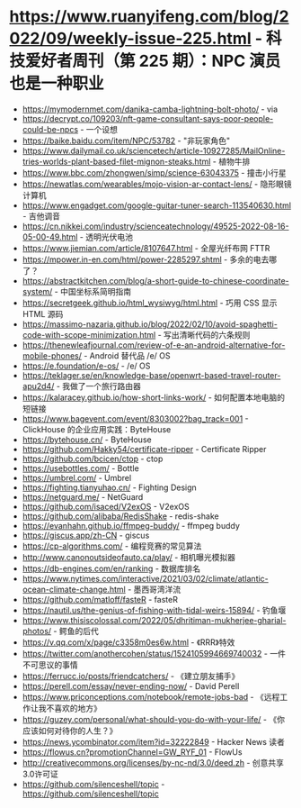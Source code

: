 # https://www.ruanyifeng.com/blog/2022/09/weekly-issue-225.html - 科技爱好者周刊（第 225 期）：NPC 演员也是一种职业

- https://mymodernmet.com/danika-camba-lightning-bolt-photo/ - via
- https://decrypt.co/109203/nft-game-consultant-says-poor-people-could-be-npcs - 一个设想
- https://baike.baidu.com/item/NPC/53782 - "非玩家角色"
- https://www.dailymail.co.uk/sciencetech/article-10927285/MailOnline-tries-worlds-plant-based-filet-mignon-steaks.html - 植物牛排
- https://www.bbc.com/zhongwen/simp/science-63043375 - 撞击小行星
- https://newatlas.com/wearables/mojo-vision-ar-contact-lens/ - 隐形眼镜计算机
- https://www.engadget.com/google-guitar-tuner-search-113540630.html - 吉他调音
- https://cn.nikkei.com/industry/scienceatechnology/49525-2022-08-16-05-00-49.html - 透明光伏电池
- https://www.jiemian.com/article/8107647.html - 全屋光纤布网 FTTR
- https://mpower.in-en.com/html/power-2285297.shtml - 多余的电去哪了？
- https://abstractkitchen.com/blog/a-short-guide-to-chinese-coordinate-system/ - 中国坐标系简明指南
- https://secretgeek.github.io/html_wysiwyg/html.html - 巧用 CSS 显示 HTML 源码
- https://massimo-nazaria.github.io/blog/2022/02/10/avoid-spaghetti-code-with-scope-minimization.html - 写出清晰代码的六条规则
- https://thenewleafjournal.com/review-of-e-an-android-alternative-for-mobile-phones/ - Android 替代品 /e/ OS
- https://e.foundation/e-os/ - /e/ OS
- https://teklager.se/en/knowledge-base/openwrt-based-travel-router-apu2d4/ - 我做了一个旅行路由器
- https://kalaracey.github.io/how-short-links-work/ - 如何配置本地电脑的短链接
- https://www.bagevent.com/event/8303002?bag_track=001 - ClickHouse 的企业应用实践：ByteHouse
- https://bytehouse.cn/ - ByteHouse
- https://github.com/Hakky54/certificate-ripper - Certificate Ripper
- https://github.com/bcicen/ctop - ctop
- https://usebottles.com/ - Bottle
- https://umbrel.com/ - Umbrel
- https://fighting.tianyuhao.cn/ - Fighting Design
- https://netguard.me/ - NetGuard
- https://github.com/isaced/V2exOS - V2exOS
- https://github.com/alibaba/RedisShake - redis-shake
- https://evanhahn.github.io/ffmpeg-buddy/ - ffmpeg buddy
- https://giscus.app/zh-CN - giscus
- https://cp-algorithms.com/ - 编程竞赛的常见算法
- http://www.canonoutsideofauto.ca/play/ - 相机曝光模拟器
- https://db-engines.com/en/ranking - 数据库排名
- https://www.nytimes.com/interactive/2021/03/02/climate/atlantic-ocean-climate-change.html - 墨西哥湾洋流
- https://github.com/matloff/fasteR - fasteR
- https://nautil.us/the-genius-of-fishing-with-tidal-weirs-15894/ - 钓鱼堰
- https://www.thisiscolossal.com/2022/05/dhritiman-mukherjee-gharial-photos/ - 鳄鱼的后代
- https://v.qq.com/x/page/c3358m0es6w.html - 《RRR》特效
- https://twitter.com/anothercohen/status/1524105994669740032 - 一件不可思议的事情
- https://ferrucc.io/posts/friendcatchers/ - 《建立朋友捕手》
- https://perell.com/essay/never-ending-now/ - David Perell
- https://www.priconceptions.com/notebook/remote-jobs-bad - 《远程工作让我不喜欢的地方》
- https://guzey.com/personal/what-should-you-do-with-your-life/ - 《你应该如何对待你的人生？》
- https://news.ycombinator.com/item?id=32222849 - Hacker News 读者
- https://flowus.cn?promotionChannel=GW_RYF_01 - FlowUs
- http://creativecommons.org/licenses/by-nc-nd/3.0/deed.zh - 创意共享3.0许可证
- https://github.com/silenceshell/topic - https://github.com/silenceshell/topic